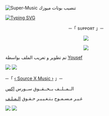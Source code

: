 ![Super-Music](https://graph.org/file/32f98a4a846c8a9280034.jpg)
تنصيب بوتات ميوزك

[![Typing SVG](https://readme-typing-svg.herokuapp.com/?lines=WELCOME+TO+SOURCE-X+AN+Music+BOT)](https://github.com/FM8Y/Super-Music)

<p align="center">
    ─「 sᴜᴩᴩᴏʀᴛ 」─
</p>

</h3>
<p align="center">
<a href="https://telegram.me/P_6_b"><img src="https://img.shields.io/badge/-Support%20Group-blue.svg?style=for-the-badge&logo=Telegram"></a>
</p>
<p align="center">
<a href="https://telegram.me/P_6_b"><img src="https://img.shields.io/badge/-Support%20Channel-blue.svg?style=for-the-badge&logo=Telegram"></a>
</p>

تم تطوير و تعريب الملف بواسطة [Yousef](https://t.me/Y_O_V)

<img src="https://user-images.githubusercontent.com/73097560/115834477-dbab4500-a447-11eb-908a-139a6edaec5c.gif"> <img src="https://user-images.githubusercontent.com/73097560/115834477-dbab4500-a447-11eb-908a-139a6edaec5c.gif">




─「 [‹ Source X Music ›](https://t.me/P_6_B) 」─ 


  الــمــلــف بــحــقــوق ســورس [اكس](https://t.me/P_6_B)

غـيـر مـسـمـوح بـتـغـيـيـر حـقـوق [الـمـلـف](https://t.me/P_6_B)


<img src="https://user-images.githubusercontent.com/73097560/115834477-dbab4500-a447-11eb-908a-139a6edaec5c.gif"> <img src="https://user-images.githubusercontent.com/73097560/115834477-dbab4500-a447-11eb-908a-139a6edaec5c.gif">

